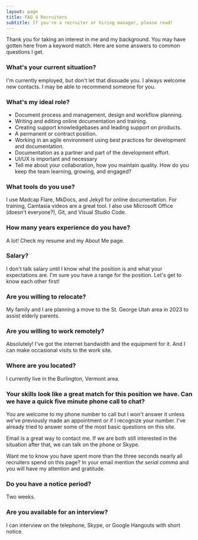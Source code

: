 ```yaml
---
layout: page
title: FAQ 4 Recruiters
subtitle: If you're a recruiter or hiring manager, please read!
---
```

Thank you for taking an interest in me and my background. You may have gotten here from a keyword match. Here are some answers to common questions I get.

### What's your current situation?
I'm currently employed, but don't let that dissuade you. I always 
welcome new contacts. I may be able to recommend someone for you. 
### What's my ideal role?
* Document process and management, design and workflow planning.
* Writing and editing online documentation and training. 
* Creating support knowledgebases and leading support on products.
* A permanent or contract position.
* Working in an agile environment using best practices for development and documentation.
* Documentation as a partner and part of the development effort.
* UI/UX is important and necessary
* Tell me about your collaboration, how you maintain quality.  How do you keep the team learning, growing, and engaged?

### What tools do you use?
I use Madcap Flare, MkDocs, and Jekyll for online documentation. For training, Camtasia videos are a great tool. I also use Microsoft Office (doesn't everyone?), Git, and Visual Studio Code.

### How many years experience do you have?
A lot! Check my resume and my About Me page. 

### Salary?
I don't talk salary until I know what the position is and what your expectations are. I'm sure you have a range for the position. Let's get to know each other first!

### Are you willing to relocate?
My family and I are planning a move to the St. George Utah area in 2023 to assist elderly parents.

### Are you willing to work remotely?
Absolutely! I've got the internet bandwidth and the equipment for it. And I can make occasional visits to the work site.

### Where are you located?
I currently live in the Burlington, Vermont area. 

### Your skills look like a great match for this position we have. Can we have a quick five minute phone call to chat?
You are welcome to my phone number to call but I won't answer it unless we've previously made an appointment or if I recognize your number. I've already tried to answer some of the most basic questions on this site.

Email is a great way to contact me. If we are both still interested in the situation after that, we can talk on the phone or Skype.

Want me to know you have spent more than the three seconds nearly all recruiters spend on this page? In your email mention _the serial comma_ and you will have my attention and gratitude. 

### Do you have a notice period?
Two weeks.

### Are you available for an interview?
I can interview on the telephone, Skype, or Google Hangouts with short notice.
